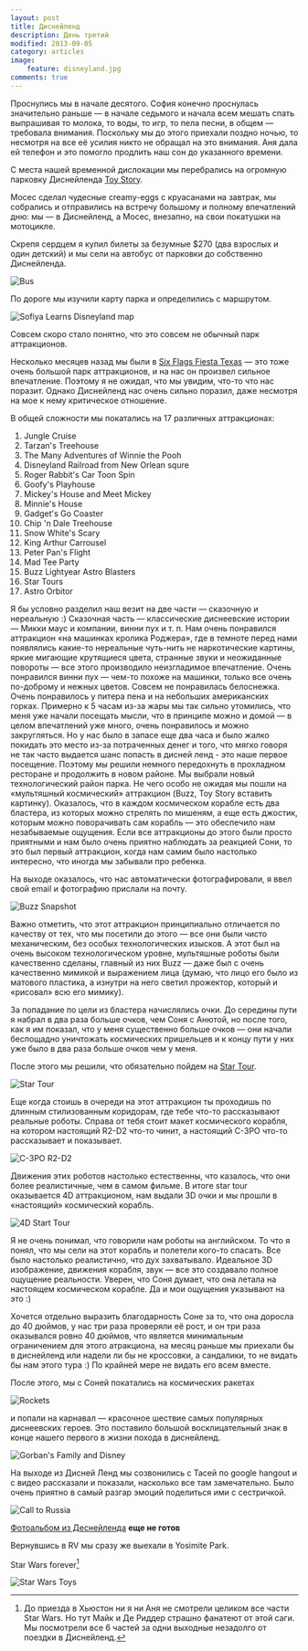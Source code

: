 ```yaml
---
layout: post
title: Диснейленд
description: День третий
modified: 2013-09-05
category: articles
image:
    feature: disneyland.jpg
comments: true
---
```


Проснулись мы в начале десятого. София конечно проснулась значительно раньше —
в начале седьмого и начала всем мешать спать выпрашивая то молока, то воды, то
игр, то пела песни, в общем — требовала внимания. Поскольку мы до этого
приехали поздно ночью, то несмотря на все её усилия никто не обращал на это
внимания. Аня дала ей телефон и это помогло продлить наш сон до указанного
времени.

С места нашей временной дислокации мы перебрались на огромную парковку
Диснейленда [Toy Story][parking].

Мосес сделал чудесные creamy-eggs с круасанами на завтрак, мы собрались и
отправились на встречу большому и полному впечатлений дню: мы — в Диснейленд, а
Мосес, внезапно, на свои покатушки на мотоцикле.

Скрепя сердцем я купил билеты за безумные $270 (два взрослых и один детский) и
мы сели на автобус от парковки до собственно Диснейленда. 

![Bus](/images/disneyland_bus.jpg)


По дороге мы изучили карту парка и определились с маршрутом.


![Sofiya Learns Disneyland map](/images/20130826_125224.jpg)

Совсем скоро стало понятно, что это совсем не обычный парк аттракционов.

Несколько
месяцев назад мы были в [Six Flags Fiesta Texas][fiesta] — это тоже очень большой парк
аттракционов, и на нас он произвел сильное впечатление. Поэтому я не ожидал,
что мы увидим, что-то что нас поразит. Однако Диснейленд нас очень сильно
поразил, даже несмотря на мое к нему критическое отношение.

В общей сложности мы покатались на 17 различных аттракционах:

1. Jungle Cruise
2. Tarzan's Treehouse
3. The Many Adventures of Winnie the Pooh
4. Disneyland Railroad from New Orlean squre
5. Roger Rabbit's Car Toon Spin
5. Goofy's Playhouse
6. Mickey's House and Meet Mickey
7. Minnie's House
8. Gadget's Go Coaster
9. Chip 'n Dale Treehouse
10. Snow White's Scary
11. King Arthur Carrousel
12. Peter Pan's Flight
13. Mad Tee Party
14. Buzz Lightyear Astro Blasters
15. Star Tours
16. Astro Orbitor


Я бы условно разделил наш везит на две части —
сказочную и нереальную :) Сказочная часть — классические диснеевские
истории — Микки маус и компании, винни пух и т. п. Нам очень понравился
аттракцион «на машинках кролика Роджера», где в темноте перед нами
появлялись какие-то нереальные чуть-нить не наркотические картины, яркие
мигающие крутящиеся цвета, странные звуки и неожиданные повороты — все
этого производило неизгладимое впечатление. Очень понравился винни пух —
чем-то похоже на машинки, только все очень по-доброму и нежных цветов.
Совсем не понравилась белоснежка. Очень понравилось у питера пена и на
небольших американских горках. Примерно к 5 часам из-за жары мы так сильно
утомились, что меня уже начали посещать мысли, что в принципе можно и домой
— в целом впечатлений уже много, очень понравилось и можно закругляться. Но
у нас было в запасе еще два часа и было жалко покидать это место из-за
потраченных денег и того, что мягко говоря не так часто выдается шанс
попасть в дисней ленд - это наше первое посещение. Поэтому мы решили
немного передохнуть в прохладном ресторане и продолжить в новом районе. Мы
выбрали новый технологический район парка. Не чего особо не ожидая мы пошли
на «мультяшный космический» аттракцион (Buzz, Toy Story вставить картинку).
Оказалось, что в каждом космическом корабле есть два бластера, из которых
можно стрелять по мишеням, а еще есть джостик, которым можно поворачивать
сам корабль — это обеспечило нам незабываемые ощущения. Если все
аттракционы до этого были просто приятными и нам было очень приятно
наблюдать за реакцией Сони, то это был первый аттракцион, когда нам самим
было настолько интересно, что иногда мы забывали про ребенка.

На выходе оказалось, что нас автоматически фотографировали, я ввел свой email и фотографию прислали на почту.

![Buzz Snapshot](/images/buzz_snapshot.jpg)

Важно
отметить, что этот аттракцион принципиально отличается по качеству от тех,
что мы посетили до этого — все они были чисто механическим, без особых
технологических изысков. А этот был на очень высоком технологическом
уровне, мультяшные роботы были качественно сделаны, главный из них Buzz —
даже был с очень качественно мимикой и выражением лица (думаю, что лицо его
было из матового пластика, а изнутри на него светил прожектор,
который и «рисовал» всю его мимику). 

За попадание по цели из бластера начислялись очки. До середины пути я набрал в два раза больше
очков, чем Соня с Анютой, но после того, как я им показал, что у меня
существенно больше очков — они начали беспощадно уничтожать космических
пришельцев и к концу пути у них уже было в два раза больше очков чем у меня.

После этого мы решили, что обязательно пойдем на [Star Tour][startour]. 

![Star Tour](/images/startour.jpg)

Еще когда стоишь в
очереди на этот аттракцион ты проходишь по длинным стилизованным коридорам, где
тебе что-то рассказывают реальные роботы. Справа от тебя стоит макет
космического корабля, на котором настоящий R2-D2 что-то чинит, а настоящий C-3PO
что-то рассказывает и показывает.

![C-3PO R2-D2](/images/R2-D2_C-3PO.jpg)

Движения этих роботов настолько естественны,
    что казалось, что они более реалистичные, чем в самом фильме. В итоге star
    tour оказывается 4D аттракционом, нам выдали 3D очки и мы прошли в
    «настоящий» космический корабль. 
    
![4D Start Tour](/images/20130826_201224.jpg)

Я не очень понимал, что говорили нам
    роботы на английском. То что я понял, что мы сели на этот корабль и
    полетели кого-то спасать. Все было настолько реалистично, что дух
    захватывало. Идеальное 3D изображение, движения корабля, звук — все это
    создавало полное ощущение реальности. Уверен, что Соня думает, что она
    летала на настоящем космическом корабле. Да и мои ощущения указывают на это
    :) 
    
Хочется отдельно выразить благодарность Соне за то, что она доросла до 40
дюймов, у нас три раза проверяли её рост, и он три раза оказывался ровно 40
дюймов, что является минимальным ограничением для этого атракциона, на месяц раньше мы приехали
бы в диснейленд или надели ли бы не кроссовки, а сандалики, то не видать бы
нам этого тура :) По крайней мере не видать его всем вместе.

После этого, мы с Соней покатались на космических ракетах

![Rockets](/images/disney_rockets.jpg)

и попали на
карнавал — красочное шествие самых популярных диснеевских героев. Это поставило
большой восклицательный знак в конце нашего первого в жизни похода в
диснейленд.

![Gorban's Family and Disney](/images/gorbans_disneyland.jpg)


На выходе из Дисней Ленд мы созвонились с Тасей по google hangout и
с видео рассказали и показали, насколько все там замечательно. Было очень
приятно в самый разгар эмоций поделиться ими с сестричкой.

![Call to Russia](/images/disney_call.jpg)

[Фотоальбом из Деснейленда][disneylandphotos] **еще не готов**

Вернувшись в RV мы сразу же выехали в Yosimite Park.

Star Wars forever[^1]

![Star Wars Toys](/images/20130906_230637.jpg)

[^1]: До приезда в Хьюстон ни я ни Аня не смотрели целиком все части Star Wars. Но тут Майк и Де Риддер страшно фанатеют от этой саги. Мы посмотрели все 6 частей за одни выходные незадолго от поездки в Диснейленд.

[parking]: https://disneyland.disney.go.com/guest-services/parking/
[fiesta]: http://www.sixflags.com/fiestaTexas/index.aspx
[startour]: https://disneyland.disney.go.com/attractions/disneyland/star-tours/
[disneylandphotos]: http://rvtrip.us
